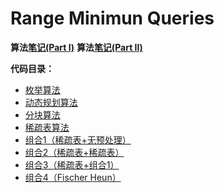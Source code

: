 # Range Minimun Queries

**算法[笔记(Part I)](https://Ackeraa.github.io/2020/10/29/rmq/)**
**算法[笔记(Part II)](https://Ackeraa.github.io/2021/01/29/rmq2/)**

**代码目录：**

* [枚举算法](https://github.com/Ackeraa/DataStructure/edit/master/RMQ/brute.py)
* [动态规划算法](https://github.com/Ackeraa/DataStructure/edit/master/RMQ/dp.py)
* [分块算法](https://github.com/Ackeraa/DataStructure/edit/master/RMQ/block.py)
* [稀疏表算法](https://github.com/Ackeraa/DataStructure/edit/master/RMQ/st.py)
* [组合1（稀疏表+无预处理）](https://github.com/Ackeraa/DataStructure/edit/master/RMQ/combine1.py)
* [组合2（稀疏表+稀疏表）](https://github.com/Ackeraa/DataStructure/edit/master/RMQ/combine2.py)
* [组合3（稀疏表+组合1）](https://github.com/Ackeraa/DataStructure/edit/master/RMQ/combine3.py)
* [组合4（Fischer Heun）](https://github.com/Ackeraa/DataStructure/edit/master/RMQ/combine4.py)

